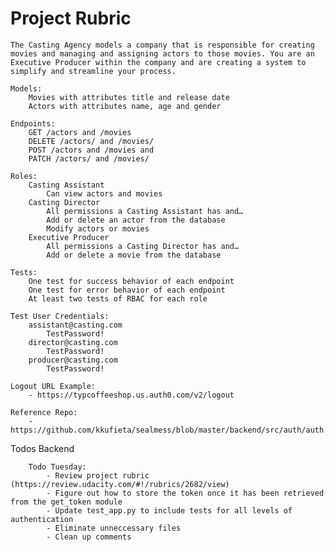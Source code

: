 # Project Rubric
	The Casting Agency models a company that is responsible for creating movies and managing and assigning actors to those movies. You are an Executive Producer within the company and are creating a system to simplify and streamline your process.

	Models:
		Movies with attributes title and release date
		Actors with attributes name, age and gender
	
	Endpoints:
		GET /actors and /movies
		DELETE /actors/ and /movies/
		POST /actors and /movies and
		PATCH /actors/ and /movies/
	
	Roles:
		Casting Assistant
			Can view actors and movies
		Casting Director
			All permissions a Casting Assistant has and…
			Add or delete an actor from the database
			Modify actors or movies
		Executive Producer
			All permissions a Casting Director has and…
			Add or delete a movie from the database
	
	Tests:
		One test for success behavior of each endpoint
		One test for error behavior of each endpoint
		At least two tests of RBAC for each role

	Test User Credentials:
		assistant@casting.com
			TestPassword!
		director@casting.com
			TestPassword!
		producer@casting.com
			TestPassword!

	Logout URL Example: 
		- https://typcoffeeshop.us.auth0.com/v2/logout

	Reference Repo:
		- https://github.com/kkufieta/sealmess/blob/master/backend/src/auth/auth.py





Todos
	Backend
		
		Todo Tuesday:
			- Review project rubric  (https://review.udacity.com/#!/rubrics/2682/view)
			- Figure out how to store the token once it has been retrieved from the get_token module
			- Update test_app.py to include tests for all levels of authentication
			- Eliminate unneccessary files
			- Clean up comments
			
